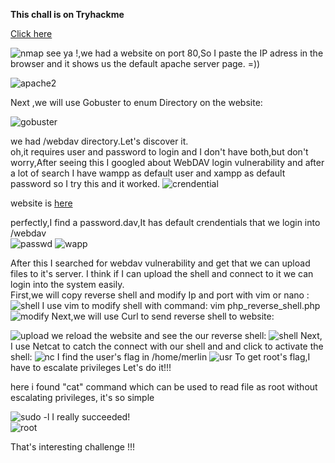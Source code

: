 **This chall is on Tryhackme**

[Click here](https://tryhackme.com/r/room/bsidesgtdav)

![nmap](https://github.com/user-attachments/assets/83ac7817-f49e-439f-b7d3-8db143975ecf)
see ya !,we had a website on port 80,So I paste the IP adress in the browser and it shows us the default apache server page. =)) <br>

![apache2](https://github.com/user-attachments/assets/7cc6cbfb-b7e0-4c5d-ad28-1620fe4641c9)



Next ,we will use Gobuster to enum Directory on the website:


![gobuster](https://github.com/user-attachments/assets/72f4c174-9ef5-473d-9837-d35496642c36)


we had /webdav directory.Let's discover it. <br>
oh,it requires user and password to login and I don't have both,but don't worry,After seeing this I googled about WebDAV login vulnerability and after a lot of search 
 I have wampp as default user and xampp as default password so I try this and it worked.
 ![crendential](https://github.com/user-attachments/assets/4aa3815b-3d01-44cf-ad89-91c0a5c28944)

 website is [here](http://xforeveryman.blogspot.com/2012/01/helper-webdav-xampp-173-default.html) <br>

 perfectly,I find a password.dav,It has default crendentials that we login into /webdav <br>
 ![passwd](https://github.com/user-attachments/assets/e8f1822d-bce5-43ed-bb4e-7465f0847750)
 ![wapp](https://github.com/user-attachments/assets/d6015894-fda1-4422-bda1-1d4b2aed69bb)


  After this I searched for webdav vulnerability and get that we can upload files to it's server. 
  I think if I can upload the shell and connect to it we can login into the system easily. <br>
First,we will copy reverse shell and modify Ip and port with vim or nano :
![shell](https://github.com/user-attachments/assets/87c304bc-6a86-443c-b44f-81a0f1bf7f9c)
I use vim to modify shell with command: vim php_reverse_shell.php 
![modify](https://github.com/user-attachments/assets/b74b5f77-581c-46a5-a131-1d5f78995da1)
Next,we will use Curl to send reverse shell to website:

![upload](https://github.com/user-attachments/assets/131ee76c-371b-4e1f-84f6-135eb3287402)
we reload the website and see the our reverse shell:
![shell](https://github.com/user-attachments/assets/c1d1b22c-28ee-4596-92d9-2e890359a8c2)
Next, I use Netcat to catch the connect with our shell and and click to activate the shell:
 ![nc](https://github.com/user-attachments/assets/e24ed001-d37c-4b7e-932c-9a4271017b56)
I find the user's flag in /home/merlin
![usr](https://github.com/user-attachments/assets/6eed8092-c2f0-40e1-a953-8d9cdcbdb185)
To get root's flag,I have to escalate privileges
Let's do it!!!

here i found "cat" command which can be used to read file as root without escalating privileges, it's so simple 

![sudo -l](https://github.com/user-attachments/assets/fe05467a-2c50-4279-ab91-c6607d0504be)
I really succeeded! <br>
![root](https://github.com/user-attachments/assets/d690bf5e-24f9-4ac3-b997-c42687838ad6)


That's interesting challenge !!!

 
